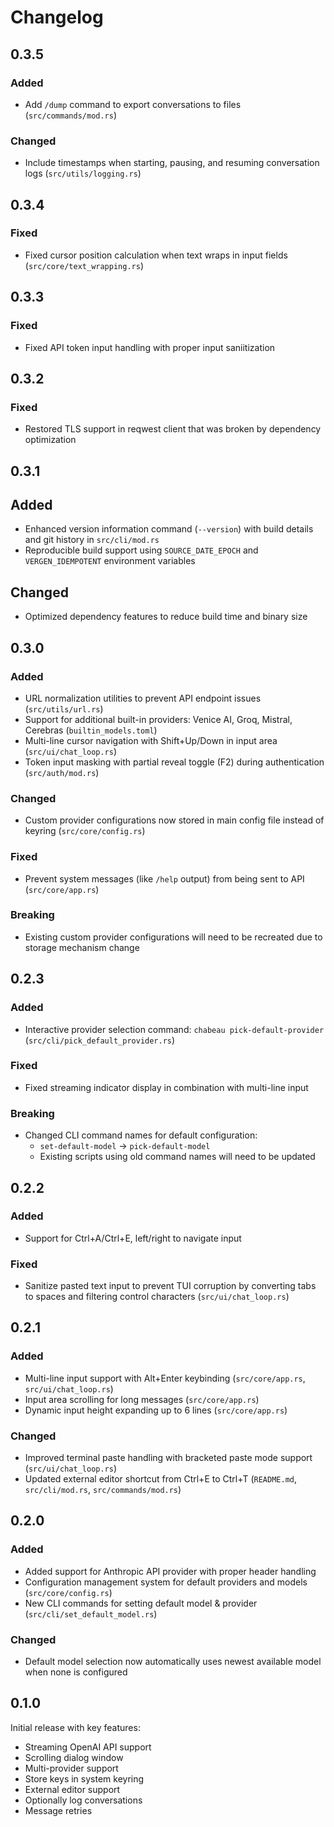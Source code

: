 # Changelog

## 0.3.5

### Added
- Add `/dump` command to export conversations to files (`src/commands/mod.rs`)

### Changed
- Include timestamps when starting, pausing, and resuming conversation logs (`src/utils/logging.rs`)

## 0.3.4

### Fixed

- Fixed cursor position calculation when text wraps in input fields (`src/core/text_wrapping.rs`)

## 0.3.3

### Fixed

- Fixed API token input handling with proper input saniitization

## 0.3.2

### Fixed
- Restored TLS support in reqwest client that was broken by dependency optimization

## 0.3.1

## Added
- Enhanced version information command (`--version`) with build details and git history in `src/cli/mod.rs`
- Reproducible build support using `SOURCE_DATE_EPOCH` and `VERGEN_IDEMPOTENT` environment variables

## Changed
- Optimized dependency features to reduce build time and binary size

## 0.3.0

### Added
- URL normalization utilities to prevent API endpoint issues (`src/utils/url.rs`)
- Support for additional built-in providers: Venice AI, Groq, Mistral, Cerebras (`builtin_models.toml`)
- Multi-line cursor navigation with Shift+Up/Down in input area (`src/ui/chat_loop.rs`)
- Token input masking with partial reveal toggle (F2) during authentication (`src/auth/mod.rs`)

### Changed
- Custom provider configurations now stored in main config file instead of keyring (`src/core/config.rs`)

### Fixed
- Prevent system messages (like `/help` output) from being sent to API (`src/core/app.rs`)

### Breaking
- Existing custom provider configurations will need to be recreated due to storage mechanism change

## 0.2.3

### Added
- Interactive provider selection command: `chabeau pick-default-provider` (`src/cli/pick_default_provider.rs`)

### Fixed
- Fixed streaming indicator display in combination with multi-line input

### Breaking
- Changed CLI command names for default configuration:
  - `set-default-model` → `pick-default-model`
  - Existing scripts using old command names will need to be updated

## 0.2.2

### Added
- Support for Ctrl+A/Ctrl+E, left/right to navigate input

### Fixed
- Sanitize pasted text input to prevent TUI corruption by converting tabs to spaces and filtering control characters (`src/ui/chat_loop.rs`)

## 0.2.1

### Added
- Multi-line input support with Alt+Enter keybinding (`src/core/app.rs`, `src/ui/chat_loop.rs`)
- Input area scrolling for long messages (`src/core/app.rs`)
- Dynamic input height expanding up to 6 lines (`src/core/app.rs`)

### Changed
- Improved terminal paste handling with bracketed paste mode support (`src/ui/chat_loop.rs`)
- Updated external editor shortcut from Ctrl+E to Ctrl+T (`README.md`, `src/cli/mod.rs`, `src/commands/mod.rs`)

## 0.2.0

### Added

- Added support for Anthropic API provider with proper header handling
- Configuration management system for default providers and models (`src/core/config.rs`)
- New CLI commands for setting default model & provider (`src/cli/set_default_model.rs`)

### Changed
- Default model selection now automatically uses newest available model when none is configured

## 0.1.0

Initial release with key features:
- Streaming OpenAI API support
- Scrolling dialog window
- Multi-provider support
- Store keys in system keyring
- External editor support
- Optionally log conversations
- Message retries
